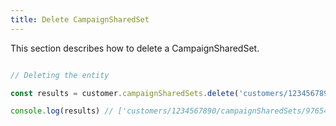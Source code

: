 ```yaml
---
title: Delete CampaignSharedSet 
---
```


This section describes how to delete a CampaignSharedSet.



```javascript

// Deleting the entity

const results = customer.campaignSharedSets.delete('customers/1234567890/campaignSharedSets')

console.log(results) // ['customers/1234567890/campaignSharedSets/9765432177']

```